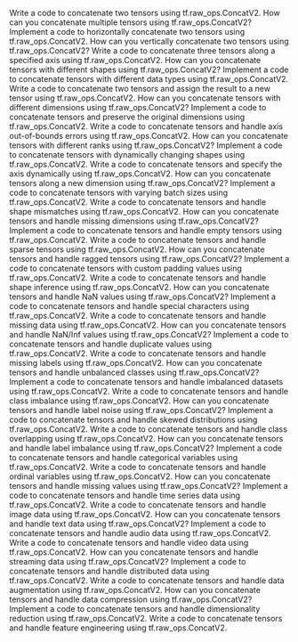 Write a code to concatenate two tensors using tf.raw_ops.ConcatV2.
How can you concatenate multiple tensors using tf.raw_ops.ConcatV2?
Implement a code to horizontally concatenate two tensors using tf.raw_ops.ConcatV2.
How can you vertically concatenate two tensors using tf.raw_ops.ConcatV2?
Write a code to concatenate three tensors along a specified axis using tf.raw_ops.ConcatV2.
How can you concatenate tensors with different shapes using tf.raw_ops.ConcatV2?
Implement a code to concatenate tensors with different data types using tf.raw_ops.ConcatV2.
Write a code to concatenate two tensors and assign the result to a new tensor using tf.raw_ops.ConcatV2.
How can you concatenate tensors with different dimensions using tf.raw_ops.ConcatV2?
Implement a code to concatenate tensors and preserve the original dimensions using tf.raw_ops.ConcatV2.
Write a code to concatenate tensors and handle axis out-of-bounds errors using tf.raw_ops.ConcatV2.
How can you concatenate tensors with different ranks using tf.raw_ops.ConcatV2?
Implement a code to concatenate tensors with dynamically changing shapes using tf.raw_ops.ConcatV2.
Write a code to concatenate tensors and specify the axis dynamically using tf.raw_ops.ConcatV2.
How can you concatenate tensors along a new dimension using tf.raw_ops.ConcatV2?
Implement a code to concatenate tensors with varying batch sizes using tf.raw_ops.ConcatV2.
Write a code to concatenate tensors and handle shape mismatches using tf.raw_ops.ConcatV2.
How can you concatenate tensors and handle missing dimensions using tf.raw_ops.ConcatV2?
Implement a code to concatenate tensors and handle empty tensors using tf.raw_ops.ConcatV2.
Write a code to concatenate tensors and handle sparse tensors using tf.raw_ops.ConcatV2.
How can you concatenate tensors and handle ragged tensors using tf.raw_ops.ConcatV2?
Implement a code to concatenate tensors with custom padding values using tf.raw_ops.ConcatV2.
Write a code to concatenate tensors and handle shape inference using tf.raw_ops.ConcatV2.
How can you concatenate tensors and handle NaN values using tf.raw_ops.ConcatV2?
Implement a code to concatenate tensors and handle special characters using tf.raw_ops.ConcatV2.
Write a code to concatenate tensors and handle missing data using tf.raw_ops.ConcatV2.
How can you concatenate tensors and handle NaN/Inf values using tf.raw_ops.ConcatV2?
Implement a code to concatenate tensors and handle duplicate values using tf.raw_ops.ConcatV2.
Write a code to concatenate tensors and handle missing labels using tf.raw_ops.ConcatV2.
How can you concatenate tensors and handle unbalanced classes using tf.raw_ops.ConcatV2?
Implement a code to concatenate tensors and handle imbalanced datasets using tf.raw_ops.ConcatV2.
Write a code to concatenate tensors and handle class imbalance using tf.raw_ops.ConcatV2.
How can you concatenate tensors and handle label noise using tf.raw_ops.ConcatV2?
Implement a code to concatenate tensors and handle skewed distributions using tf.raw_ops.ConcatV2.
Write a code to concatenate tensors and handle class overlapping using tf.raw_ops.ConcatV2.
How can you concatenate tensors and handle label imbalance using tf.raw_ops.ConcatV2?
Implement a code to concatenate tensors and handle categorical variables using tf.raw_ops.ConcatV2.
Write a code to concatenate tensors and handle ordinal variables using tf.raw_ops.ConcatV2.
How can you concatenate tensors and handle missing values using tf.raw_ops.ConcatV2?
Implement a code to concatenate tensors and handle time series data using tf.raw_ops.ConcatV2.
Write a code to concatenate tensors and handle image data using tf.raw_ops.ConcatV2.
How can you concatenate tensors and handle text data using tf.raw_ops.ConcatV2?
Implement a code to concatenate tensors and handle audio data using tf.raw_ops.ConcatV2.
Write a code to concatenate tensors and handle video data using tf.raw_ops.ConcatV2.
How can you concatenate tensors and handle streaming data using tf.raw_ops.ConcatV2?
Implement a code to concatenate tensors and handle distributed data using tf.raw_ops.ConcatV2.
Write a code to concatenate tensors and handle data augmentation using tf.raw_ops.ConcatV2.
How can you concatenate tensors and handle data compression using tf.raw_ops.ConcatV2?
Implement a code to concatenate tensors and handle dimensionality reduction using tf.raw_ops.ConcatV2.
Write a code to concatenate tensors and handle feature engineering using tf.raw_ops.ConcatV2.